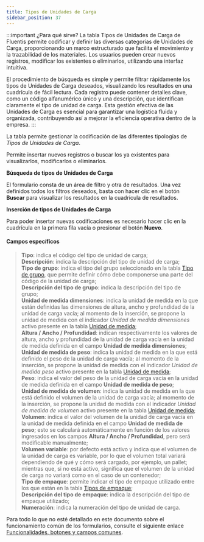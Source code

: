 ```yaml
---
title: Tipos de Unidades de Carga
sidebar_position: 37
---
```


:::important ¿Para qué sirve? 
La tabla Tipos de Unidades de Carga de Fluentis permite codificar y definir las diversas categorías de Unidades de Carga, proporcionando un marco estructurado que facilita el movimiento y la trazabilidad de los materiales. Los usuarios pueden crear nuevos registros, modificar los existentes o eliminarlos, utilizando una interfaz intuitiva.

El procedimiento de búsqueda es simple y permite filtrar rápidamente los tipos de Unidades de Carga deseados, visualizando los resultados en una cuadrícula de fácil lectura. Cada registro puede contener detalles clave, como un código alfanumérico único y una descripción, que identifican claramente el tipo de unidad de carga. Esta gestión efectiva de las Unidades de Carga es esencial para garantizar una logística fluida y organizada, contribuyendo así a mejorar la eficiencia operativa dentro de la empresa.
:::

La tabla permite gestionar la codificación de las diferentes tipologías de *Tipos de Unidades de Carga*.

Permite insertar nuevos registros o buscar los ya existentes para visualizarlos, modificarlos o eliminarlos.

**Búsqueda de tipos de Unidades de Carga**

El formulario consta de un área de filtro y otra de resultados. Una vez definidos todos los filtros deseados, basta con hacer clic en el botón **Buscar** para visualizar los resultados en la cuadrícula de resultados.

**Inserción de tipos de Unidades de Carga**

Para poder insertar nuevas codificaciones es necesario hacer clic en la cuadrícula en la primera fila vacía o presionar el botón **Nuevo**.

#### Campos específicos 

> **Tipo**: indica el código del tipo de unidad de carga;    
> **Descripción**: indica la descripción del tipo de unidad de carga;    
> **Tipo de grupo**: indica el tipo del grupo seleccionado en la tabla [Tipo de grupo](/docs/configurations/tables/logistics/loading-unit-group-type/), que permite definir cómo debe componerse una parte del código de la unidad de carga;      
> **Descripción del tipo de grupo**: indica la descripción del tipo de grupo;          
> **Unidad de medida dimensiones**: indica la unidad de medida en la que están definidas las dimensiones de altura, ancho y profundidad de la unidad de carga vacía; al momento de la inserción, se propone la unidad de medida con el indicador *Unidad de medida dimensiones* activo presente en la tabla [Unidad de medida](/docs/configurations/tables/general-settings/measurement-units/);     
> **Altura / Ancho / Profundidad**: indican respectivamente los valores de altura, ancho y profundidad de la unidad de carga vacía en la unidad de medida definida en el campo **Unidad de medida dimensiones**;         
> **Unidad de medida de peso**: indica la unidad de medida en la que está definido el peso de la unidad de carga vacía; al momento de la inserción, se propone la unidad de medida con el indicador *Unidad de medida peso* activo presente en la tabla [Unidad de medida](/docs/configurations/tables/general-settings/measurement-units/);   
> **Peso**: indica el valor del peso de la unidad de carga vacía en la unidad de medida definida en el campo **Unidad de medida de peso**;         
> **Unidad de medida de volumen**: indica la unidad de medida en la que está definido el volumen de la unidad de carga vacía; al momento de la inserción, se propone la unidad de medida con el indicador *Unidad de medida de volumen* activo presente en la tabla [Unidad de medida](/docs/configurations/tables/general-settings/measurement-units/);       
> **Volumen**: indica el valor del volumen de la unidad de carga vacía en la unidad de medida definida en el campo **Unidad de medida de peso**; esto se calculará automáticamente en función de los valores ingresados en los campos **Altura / Ancho / Profundidad**, pero será modificable manualmente;             
> **Volumen variable**: por defecto está activo y indica que el volumen de la unidad de carga es variable, por lo que el volumen total variará dependiendo de qué y cómo será cargado, por ejemplo, un pallet; mientras que, si no está activo, significa que el volumen de la unidad de carga no variará como en el caso de un contenedor;      
> **Tipo de empaque**: permite indicar el tipo de empaque utilizado entre los que están en la tabla [Tipos de empaque](/docs/configurations/tables/logistics/packing-type/);     
> **Descripción del tipo de empaque**: indica la descripción del tipo de empaque utilizado;      
> **Numeración**: indica la numeración del tipo de unidad de carga.         

Para todo lo que no esté detallado en este documento sobre el funcionamiento común de los formularios, consulte el siguiente enlace [Funcionalidades, botones y campos comunes](/docs/guide/common).